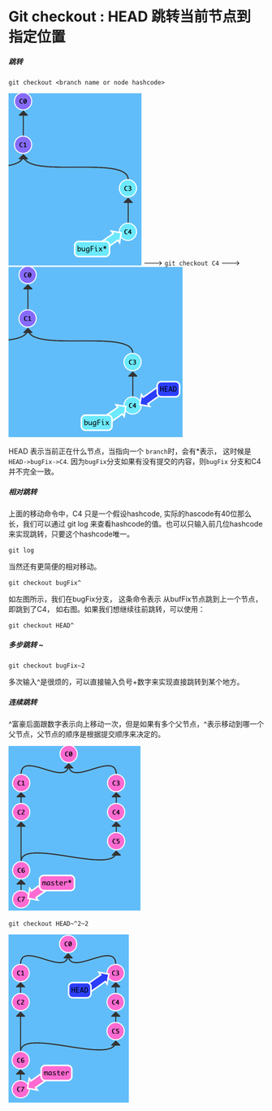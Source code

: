 # Git checkout : HEAD    跳转当前节点到指定位置

##### 跳转

```
git checkout <branch name or node hashcode>
```

![](/assets/img_checkoutHEAD.png)  ---&gt;  `git checkout C4` ---&gt; ![](/assets/img_checkoutHEAD2.png)

HEAD 表示当前正在什么节点，当指向一个 `branch`时，会有\*表示， 这时候是 `HEAD->bugFix->C4`. 因为`bugFix`分支如果有没有提交的内容，则`bugFix` 分支和C4并不完全一致。

##### 相对跳转

上面的移动命令中，C4 只是一个假设hashcode, 实际的hascode有40位那么长，我们可以通过 git log 来查看hashcode的值。也可以只输入前几位hashcode来实现跳转，只要这个hashcode唯一。

```
git log
```

当然还有更简便的相对移动。

```
git checkout bugFix^
```

如左图所示，我们在bugFix分支， 这条命令表示 从bufFix节点跳到上一个节点，即跳到了C4， 如右图。如果我们想继续往前跳转，可以使用：

```
git checkout HEAD^
```

##### 多步跳转 ~

```
git checkout bugFix~2
```

多次输入^是很烦的，可以直接输入负号+数字来实现直接跳转到某个地方。

#####  连续跳转

 ^富豪后面跟数字表示向上移动一次，但是如果有多个父节点，^表示移动到哪一个父节点，父节点的顺序是根据提交顺序来决定的。



![](/assets/img_checkout5.png)

```
git checkout HEAD~^2~2
```

![](/assets/img_checkout6.png)

